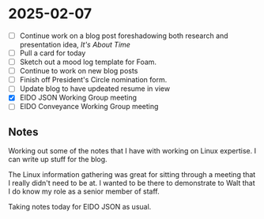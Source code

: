 # 2025-02-07

-[ ] Continue work on a blog post foreshadowing both research and presentation idea, *It's About Time*
-[ ] Pull a card for today
-[ ] Sketch out a mood log template for Foam.
-[ ] Continue to work on new blog posts
-[ ] Finish off President's Circle nomination form.
-[ ] Update blog to have updeated resume in view
-[X] EIDO JSON Working Group meeting
-[ ] EIDO Conveyance Working Group meeting

## Notes

Working out some of the notes that I have with working on Linux expertise. I can write up stuff for the blog.

The Linux information gathering was great for sitting through a meeting that I really didn't need to be at. I wanted to be there to demonstrate to Walt that I do know my role as a senior member of staff.

Taking notes today for EIDO JSON as usual.

